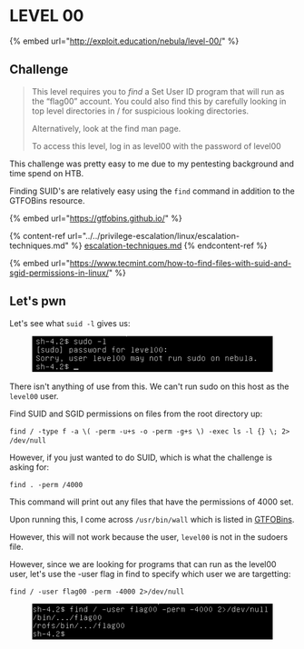 # LEVEL 00

{% embed url="http://exploit.education/nebula/level-00/" %}

## Challenge

> This level requires you to _find_ a Set User ID program that will run as the “flag00” account. You could also find this by carefully looking in top level directories in / for suspicious looking directories.
>
> Alternatively, look at the find man page.
>
> To access this level, log in as level00 with the password of level00

This challenge was pretty easy to me due to my pentesting background and time spend on HTB.

Finding SUID's are relatively easy using the `find` command in addition to the GTFOBins resource.&#x20;

{% embed url="https://gtfobins.github.io/" %}

{% content-ref url="../../privilege-escalation/linux/escalation-techniques.md" %}
[escalation-techniques.md](../../privilege-escalation/linux/escalation-techniques.md)
{% endcontent-ref %}

{% embed url="https://www.tecmint.com/how-to-find-files-with-suid-and-sgid-permissions-in-linux/" %}

## Let's pwn

Let's see what `suid -l` gives us:

<figure><img src="../../.gitbook/assets/image (5).png" alt=""><figcaption></figcaption></figure>

There isn't anything of use from this. We can't run sudo on this host as the `level00` user.

Find SUID and SGID permissions on files from the root directory up:

```
find / -type f -a \( -perm -u+s -o -perm -g+s \) -exec ls -l {} \; 2> /dev/null
```

However, if you just wanted to do SUID, which is what the challenge is asking for:

```
find . -perm /4000 
```

This command will print out any files that have the permissions of 4000 set.

Upon running this, I come across `/usr/bin/wall` which is listed in [GTFOBins](https://gtfobins.github.io/gtfobins/wall/).

However, this will not work because the user, `level00` is not in the sudoers file.

However, since we are looking for programs that can run as the level00 user, let's use the -user flag in find to specify which user we are targetting:

```
find / -user flag00 -perm -4000 2>/dev/null
```

<figure><img src="../../.gitbook/assets/image (18).png" alt=""><figcaption></figcaption></figure>


